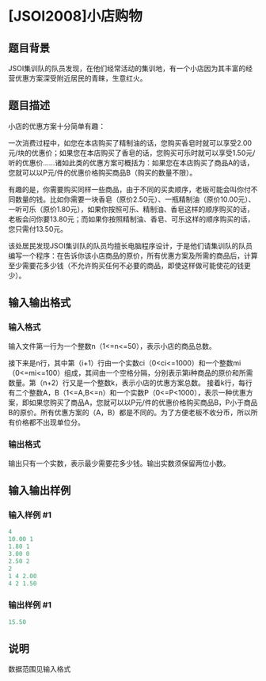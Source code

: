 # [JSOI2008]小店购物

## 题目背景

JSOI集训队的队员发现，在他们经常活动的集训地，有一个小店因为其丰富的经营优惠方案深受附近居民的青睐，生意红火。

## 题目描述

小店的优惠方案十分简单有趣：

一次消费过程中，如您在本店购买了精制油的话，您购买香皂时就可以享受2.00元/块的优惠价；如果您在本店购买了香皂的话，您购买可乐时就可以享受1.50元/听的优惠价......诸如此类的优惠方案可概括为：如果您在本店购买了商品A的话，您就可以以P元/件的优惠价格购买商品B（购买的数量不限）。

有趣的是，你需要购买同样一些商品，由于不同的买卖顺序，老板可能会叫你付不同数量的钱。比如你需要一块香皂（原价2.50元）、一瓶精制油（原价10.00元）、一听可乐（原价1.80元），如果你按照可乐、精制油、香皂这样的顺序购买的话，老板会问你要13.80元；而如果你按照精制油、香皂、可乐这样的顺序购买的话，您只需付13.50元。

该处居民发现JSOI集训队的队员均擅长电脑程序设计，于是他们请集训队的队员编写一个程序：在告诉你该小店商品的原价，所有优惠方案及所需的商品后，计算至少需要花多少钱（不允许购买任何不必要的商品，即使这样做可能使花的钱更少）。

## 输入输出格式

### 输入格式

输入文件第一行为一个整数n（1<=n<=50），表示小店的商品总数。

接下来是n行，其中第（i+1）行由一个实数ci（0<ci<=1000）和一个整数mi（0<=mi<=100）组成，其间由一个空格分隔，分别表示第i种商品的原价和所需数量。第（n+2）行又是一个整数k，表示小店的优惠方案总数。 接着k行，每行有二个整数A，B（1<=A,B<=n）和一个实数P（0<=P<1000），表示一种优惠方案，即如果您购买了商品A，您就可以以P元/件的优惠价格购买商品B，P小于商品B的原价。所有优惠方案的（A，B）都是不同的。为了方便老板不收分币，所以所有价格都不出现单位分。 

### 输出格式

输出只有一个实数，表示最少需要花多少钱。输出实数须保留两位小数。

## 输入输出样例

### 输入样例 #1

```cpp
4
10.00 1
1.80 1
3.00 0
2.50 2
2
1 4 2.00
4 2 1.50
```


### 输出样例 #1

```cpp
15.50
```


## 说明

数据范围见输入格式

